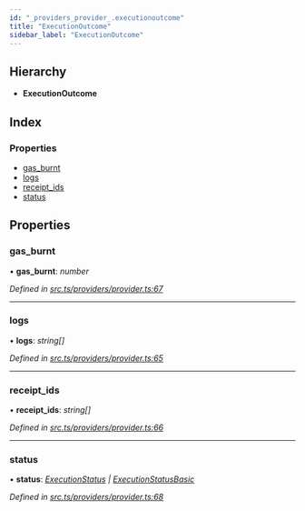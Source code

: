 ```yaml
---
id: "_providers_provider_.executionoutcome"
title: "ExecutionOutcome"
sidebar_label: "ExecutionOutcome"
---
```


## Hierarchy

* **ExecutionOutcome**

## Index

### Properties

* [gas_burnt](_providers_provider_.executionoutcome.md#gas_burnt)
* [logs](_providers_provider_.executionoutcome.md#logs)
* [receipt_ids](_providers_provider_.executionoutcome.md#receipt_ids)
* [status](_providers_provider_.executionoutcome.md#status)

## Properties

###  gas_burnt

• **gas_burnt**: *number*

*Defined in [src.ts/providers/provider.ts:67](https://github.com/nearprotocol/nearlib/blob/213b318/src.ts/providers/provider.ts#L67)*

___

###  logs

• **logs**: *string[]*

*Defined in [src.ts/providers/provider.ts:65](https://github.com/nearprotocol/nearlib/blob/213b318/src.ts/providers/provider.ts#L65)*

___

###  receipt_ids

• **receipt_ids**: *string[]*

*Defined in [src.ts/providers/provider.ts:66](https://github.com/nearprotocol/nearlib/blob/213b318/src.ts/providers/provider.ts#L66)*

___

###  status

• **status**: *[ExecutionStatus](_providers_provider_.executionstatus.md) | [ExecutionStatusBasic](../enums/_providers_provider_.executionstatusbasic.md)*

*Defined in [src.ts/providers/provider.ts:68](https://github.com/nearprotocol/nearlib/blob/213b318/src.ts/providers/provider.ts#L68)*
